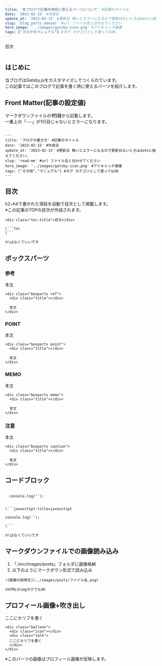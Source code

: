 ```yaml
---
title: '本ブログで記事作成時に使えるパーツについて' #記事のタイトル
date: '2023-02-15' #作成日
update_at: '2023-02-15' #更新日 無いとエラーになるので更新日ないときはdateと揃えてください。
slug: 'blog_parts_manual' #url ファイル名と合わせてください
hero_image: '../images/gatsby-icon.png' #アイキャッチ画像
tags: ["ブログのマニュアル"] #タグ カテゴリとして使ってもOK
---
```


<div class="toc-title">目次</div>

```toc
```

## はじめに

当ブログはGatsby.jsをカスタマイズしてつくられています。<br>
この記事ではこのブログで記事を書く時に使えるパーツを紹介します。 

## Front Matter(記事の設定値)
マークダウンファイルの**1行目**から記載します。  
一番上の「---」が1行目じゃないとエラーになります。

```FrontMatter:title=FrontMatter

---
title: 'ブログの書き方' #記事のタイトル
date: '2023-02-15' #作成日
update_at: '2023-02-15' #更新日 無いとエラーになるので更新日ないときはdateと揃えてください。
slug: 'read-me' #url ファイル名と合わせてください
hero_image: '../images/gatsby-icon.png' #アイキャッチ画像
tags: ["その他","マニュアル"] #タグ カテゴリとして使ってもOK
---

```

## 目次
h2~h4で書かれた項目を自動で目次として掲載します。  
※この記事のTOPの目次が作成されます。

```Markdown:title=HTML+Markdown
<div class="toc-title">目次</div>

\```toc
\```

※\はなくていいです

```

## ボックスパーツ

### 参考

<div class="boxparts ref">
  <div class="title"></div>
  
  本文
</div>

```HTML:title=HTML
<div class="boxparts ref">
  <div class="title"></div>
  
  本文
</div>

```

### POINT

<div class="boxparts point">
  <div class="title"></div>
  
  本文
</div>

```HTML:title=HTML
<div class="boxparts point">
  <div class="title"></div>
  
  本文
</div>

```

### MEMO

<div class="boxparts memo">
  <div class="title"></div>
  
  本文
</div>

```HTML:title=HTML
<div class="boxparts memo">
  <div class="title"></div>
  
  本文
</div>

```

### 注意

<div class="boxparts caution">
  <div class="title"></div>
  
  本文
</div>

```HTML:title=HTML
<div class="boxparts caution">
  <div class="title"></div>
  
  本文
</div>

```

## コードブロック

```javasctipt:title=javasctipt

  console.log('');

```

```

\```javasctipt:title=javasctipt

console.log('');

\```

※\はなくていいです

```

## マークダウンファイルでの画像読み込み

1. 「./src/images/posts」フォルダに画像格納
2. 以下のようにマークダウン形式で読み込み  

```MarkDown:title=MarkDown
![画像の説明文](../images/posts/ファイル名.png)

※HTMLのimgタグでもOK
```


## プロフィール画像+吹き出し

<div class="balloon">
  <div class="icon"></div>
  <div class="talk">
  ここにセリフを書く
  </div>
</div>

```HTML:title=HTML
<div class="balloon">
  <div class="icon"></div>
  <div class="talk">
  ここにセリフを書く
  </div>
</div>

```

※このパーツの画像はプロフィール画像が反映します。